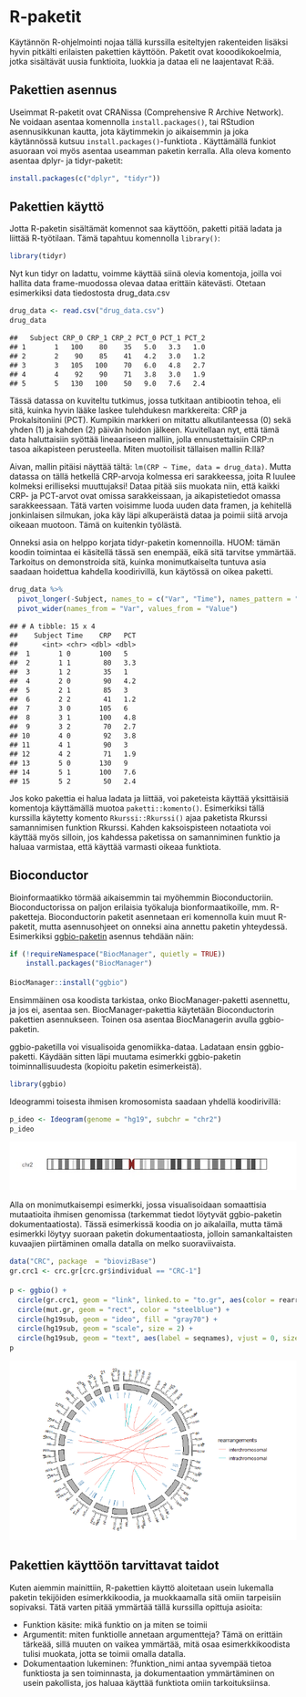 
R-paketit
=========

Käytännön R-ohjelmointi nojaa tällä kurssilla esiteltyjen rakenteiden lisäksi hyvin pitkälti erilaisten pakettien käyttöön. Paketit ovat kooodikokoelmia, jotka sisältävät uusia funktioita, luokkia ja dataa eli ne laajentavat R:ää.

Pakettien asennus
-----------------

Useimmat R-paketit ovat CRANissa (Comprehensive R Archive Network). Ne voidaan asentaa komennolla `install.packages()`, tai RStudion asennusikkunan kautta, jota käytimmekin jo aikaisemmin ja joka käytännössä kutsuu `install.packages()`-funktiota . Käyttämällä funkiot asuoraan voi myös asentaa useamman paketin kerralla. Alla oleva komento asentaa dplyr- ja tidyr-paketit:

``` r
install.packages(c("dplyr", "tidyr"))
```

Pakettien käyttö
----------------

Jotta R-paketin sisältämät komennot saa käyttöön, paketti pitää ladata ja liittää R-työtilaan. Tämä tapahtuu komennolla `library()`:

``` r
library(tidyr)
```

Nyt kun tidyr on ladattu, voimme käyttää siinä olevia komentoja, joilla voi hallita data frame-muodossa olevaa dataa erittäin kätevästi. Otetaan esimerkiksi data tiedostosta drug\_data.csv

``` r
drug_data <- read.csv("drug_data.csv")
drug_data
```

    ##   Subject CRP_0 CRP_1 CRP_2 PCT_0 PCT_1 PCT_2
    ## 1       1   100    80    35   5.0   3.3   1.0
    ## 2       2    90    85    41   4.2   3.0   1.2
    ## 3       3   105   100    70   6.0   4.8   2.7
    ## 4       4    92    90    71   3.8   3.0   1.9
    ## 5       5   130   100    50   9.0   7.6   2.4

Tässä datassa on kuviteltu tutkimus, jossa tutkitaan antibiootin tehoa, eli sitä, kuinka hyvin lääke laskee tulehdukesn markkereita: CRP ja Prokalsitoniini (PCT). Kumpikin markkeri on mitattu alkutilanteessa (0) sekä yhden (1) ja kahden (2) päivän hoidon jälkeen. Kuvitellaan nyt, että tämä data haluttaisiin syöttää lineaariseen malliin, jolla ennustettaisiin CRP:n tasoa aikapisteen perusteella. Miten muotoilisit tällaisen mallin R:llä?

Aivan, mallin pitäisi näyttää tältä: `lm(CRP ~ Time, data = drug_data)`. Mutta datassa on tällä hetkellä CRP-arvoja kolmessa eri sarakkeessa, joita R luulee kolmeksi erilliseksi muuttujaksi! Dataa pitää siis muokata niin, että kaikki CRP- ja PCT-arvot ovat omissa sarakkeissaan, ja aikapistetiedot omassa sarakkeessaan. Tätä varten voisimme luoda uuden data framen, ja kehitellä jonkinlaisen silmukan, joka käy läpi alkuperäistä dataa ja poimii siitä arvoja oikeaan muotoon. Tämä on kuitenkin työlästä.

Onneksi asia on helppo korjata tidyr-paketin komennoilla. HUOM: tämän koodin toimintaa ei käsitellä tässä sen enempää, eikä sitä tarvitse ymmärtää. Tarkoitus on demonstroida sitä, kuinka monimutkaiselta tuntuva asia saadaan hoidettua kahdella koodirivillä, kun käytössä on oikea paketti.

``` r
drug_data %>%
  pivot_longer(-Subject, names_to = c("Var", "Time"), names_pattern = "(.*)_(.)", values_to = "Value") %>%
  pivot_wider(names_from = "Var", values_from = "Value")
```

    ## # A tibble: 15 x 4
    ##    Subject Time    CRP   PCT
    ##      <int> <chr> <dbl> <dbl>
    ##  1       1 0       100   5  
    ##  2       1 1        80   3.3
    ##  3       1 2        35   1  
    ##  4       2 0        90   4.2
    ##  5       2 1        85   3  
    ##  6       2 2        41   1.2
    ##  7       3 0       105   6  
    ##  8       3 1       100   4.8
    ##  9       3 2        70   2.7
    ## 10       4 0        92   3.8
    ## 11       4 1        90   3  
    ## 12       4 2        71   1.9
    ## 13       5 0       130   9  
    ## 14       5 1       100   7.6
    ## 15       5 2        50   2.4

Jos koko pakettia ei halua ladata ja liittää, voi paketeista käyttää yksittäisiä komentoja käyttämällä muotoa `paketti::komento()`. Esimerkiksi tällä kurssilla käytetty komento `Rkurssi::Rkurssi()` ajaa paketista Rkurssi samannimisen funktion Rkurssi. Kahden kaksoispisteen notaatiota voi käyttää myös silloin, jos kahdessa paketissa on samanniminen funktio ja haluaa varmistaa, että käyttää varmasti oikeaa funktiota.

Bioconductor
------------

Bioinformaatikko törmää aikaisemmin tai myöhemmin Bioconductoriin. Bioconductorissa on paljon erilaisia työkaluja bionformaatikoille, mm. R-paketteja. Bioconductorin paketit asennetaan eri komennolla kuin muut R-paketit, mutta asennusohjeet on onneksi aina annettu paketin yhteydessä. Esimerkiksi [ggbio-paketin](http://bioconductor.org/packages/release/bioc/html/ggbio.html) asennus tehdään näin:

``` r
if (!requireNamespace("BiocManager", quietly = TRUE))
    install.packages("BiocManager")

BiocManager::install("ggbio")
```

Ensimmäinen osa koodista tarkistaa, onko BiocManager-paketti asennettu, ja jos ei, asentaa sen. BiocManager-pakettia käytetään Bioconductorin pakettien asennukseen. Toinen osa asentaa BiocManagerin avulla ggbio-paketin.

ggbio-paketilla voi visualisoida genomiikka-dataa. Ladataan ensin ggbio-paketti. Käydään sitten läpi muutama esimerkki ggbio-paketin toiminnallisuudesta (kopioitu paketin esimerkeistä).

``` r
library(ggbio)
```

Ideogrammi toisesta ihmisen kromosomista saadaan yhdellä koodirivillä:

``` r
p_ideo <- Ideogram(genome = "hg19", subchr = "chr2")
p_ideo
```

![](packages_files/figure-markdown_github/chromosome.jpg)

Alla on monimutkaisempi esimerkki, jossa visualisoidaan somaattisia mutaatioita ihmisen genomissa (tarkemmat tiedot löytyvät ggbio-paketin dokumentaatiosta). Tässä esimerkissä koodia on jo aikalailla, mutta tämä esimerkki löytyy suoraan paketin dokumentaatiosta, jolloin samankaltaisten kuvaajien piirtäminen omalla datalla on melko suoraviivaista.

``` r
data("CRC", package  = "biovizBase")
gr.crc1 <- crc.gr[crc.gr$individual == "CRC-1"]

p <- ggbio() +
  circle(gr.crc1, geom = "link", linked.to = "to.gr", aes(color = rearrangements)) +
  circle(mut.gr, geom = "rect", color = "steelblue") +
  circle(hg19sub, geom = "ideo", fill = "gray70") +
  circle(hg19sub, geom = "scale", size = 2) +
  circle(hg19sub, geom = "text", aes(label = seqnames), vjust = 0, size = 3)
p
```

![](packages_files/figure-markdown_github/unnamed-chunk-8-1.png)

Pakettien käyttöön tarvittavat taidot
-------------------------------------

Kuten aiemmin mainittiin, R-pakettien käyttö aloitetaan usein lukemalla paketin tekijöiden esimerkkikoodia, ja muokkaamalla sitä omiin tarpeisiin sopivaksi. Tätä varten pitää ymmärtää tällä kurssilla opittuja asioita:

-   Funktion käsite: mikä funktio on ja miten se toimii
-   Argumentit: miten funktiolle annetaan argumentteja? Tämä on erittäin tärkeää, sillä muuten on vaikea ymmärtää, mitä osaa esimerkkikoodista tulisi muokata, jotta se toimii omalla datalla.
-   Dokumentaation lukeminen: ?funktion\_nimi antaa syvempää tietoa funktiosta ja sen toiminnasta, ja dokumentaation ymmärtäminen on usein pakollista, jos haluaa käyttää funktiota omiin tarkoituksiinsa.
